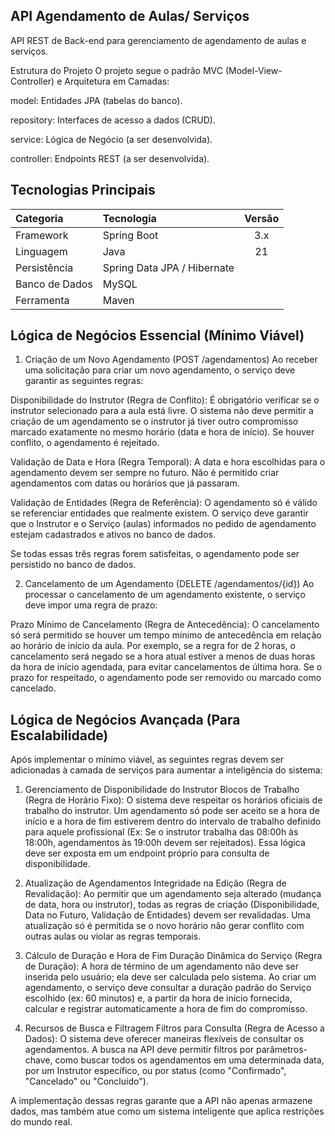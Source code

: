 ## API Agendamento de Aulas/ Serviços

API REST de Back-end para gerenciamento de agendamento de aulas e serviços.


Estrutura do Projeto
O projeto segue o padrão MVC (Model-View-Controller) e Arquitetura em Camadas:

model: Entidades JPA (tabelas do banco).

repository: Interfaces de acesso a dados (CRUD).

service: Lógica de Negócio (a ser desenvolvida).

controller: Endpoints REST (a ser desenvolvida).



##  Tecnologias Principais

| Categoria | Tecnologia | Versão |
| :--- | :--- | :---: |
| Framework | Spring Boot | 3.x |
| Linguagem | Java | 21 |
| Persistência | Spring Data JPA / Hibernate | |
| Banco de Dados | MySQL | |
| Ferramenta | Maven | |


## Lógica de Negócios Essencial (Mínimo Viável) ##

1. Criação de um Novo Agendamento (POST /agendamentos)
Ao receber uma solicitação para criar um novo agendamento, o serviço deve garantir as seguintes regras:

Disponibilidade do Instrutor (Regra de Conflito): É obrigatório verificar se o instrutor selecionado para a aula está livre. O sistema não deve permitir a criação de um agendamento se o instrutor já tiver outro compromisso marcado exatamente no mesmo horário (data e hora de início). Se houver conflito, o agendamento é rejeitado.

Validação de Data e Hora (Regra Temporal): A data e hora escolhidas para o agendamento devem ser sempre no futuro. Não é permitido criar agendamentos com datas ou horários que já passaram.

Validação de Entidades (Regra de Referência): O agendamento só é válido se referenciar entidades que realmente existem. O serviço deve garantir que o Instrutor e o Serviço (aulas) informados no pedido de agendamento estejam cadastrados e ativos no banco de dados.

Se todas essas três regras forem satisfeitas, o agendamento pode ser persistido no banco de dados.

2. Cancelamento de um Agendamento (DELETE /agendamentos/{id})
Ao processar o cancelamento de um agendamento existente, o serviço deve impor uma regra de prazo:

Prazo Mínimo de Cancelamento (Regra de Antecedência): O cancelamento só será permitido se houver um tempo mínimo de antecedência em relação ao horário de início da aula. Por exemplo, se a regra for de 2 horas, o cancelamento será negado se a hora atual estiver a menos de duas horas da hora de início agendada, para evitar cancelamentos de última hora. Se o prazo for respeitado, o agendamento pode ser removido ou marcado como cancelado.

## Lógica de Negócios Avançada (Para Escalabilidade)
Após implementar o mínimo viável, as seguintes regras devem ser adicionadas à camada de serviços para aumentar a inteligência do sistema:

1. Gerenciamento de Disponibilidade do Instrutor
Blocos de Trabalho (Regra de Horário Fixo): O sistema deve respeitar os horários oficiais de trabalho do instrutor. Um agendamento só pode ser aceito se a hora de início e a hora de fim estiverem dentro do intervalo de trabalho definido para aquele profissional (Ex: Se o instrutor trabalha das 08:00h às 18:00h, agendamentos às 19:00h devem ser rejeitados). Essa lógica deve ser exposta em um endpoint próprio para consulta de disponibilidade.

2. Atualização de Agendamentos
Integridade na Edição (Regra de Revalidação): Ao permitir que um agendamento seja alterado (mudança de data, hora ou instrutor), todas as regras de criação (Disponibilidade, Data no Futuro, Validação de Entidades) devem ser revalidadas. Uma atualização só é permitida se o novo horário não gerar conflito com outras aulas ou violar as regras temporais.

3. Cálculo de Duração e Hora de Fim
Duração Dinâmica do Serviço (Regra de Duração): A hora de término de um agendamento não deve ser inserida pelo usuário; ela deve ser calculada pelo sistema. Ao criar um agendamento, o serviço deve consultar a duração padrão do Serviço escolhido (ex: 60 minutos) e, a partir da hora de início fornecida, calcular e registrar automaticamente a hora de fim do compromisso.

4. Recursos de Busca e Filtragem
Filtros para Consulta (Regra de Acesso a Dados): O sistema deve oferecer maneiras flexíveis de consultar os agendamentos. A busca na API deve permitir filtros por parâmetros-chave, como buscar todos os agendamentos em uma determinada data, por um Instrutor específico, ou por status (como "Confirmado", "Cancelado" ou "Concluído").

A implementação dessas regras garante que a API não apenas armazene dados, mas também atue como um sistema inteligente que aplica restrições do mundo real.


